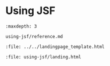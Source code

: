 # Using JSF

```{toctree}
:maxdepth: 3

using-jsf/reference.md
```

```{raw} html
:file: ../../landingpage_template.html
```

```{raw} html
:file: using-jsf/landing.html
```